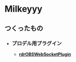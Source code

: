 # Milkeyyy
## つくったもの
- ### プロデル用プラグイン
  - [**rdrOBSWebSocketPlugin**](https://milkeyyy.github.io/produire/plugin/rdrOBSWebSocketPlugin)
